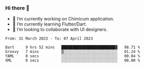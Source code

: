 ### Hi there 👋

<!--
**devcat37/devcat37** is a ✨ _special_ ✨ repository because its `README.md` (this file) appears on your GitHub profile.-->


- 🔭 I’m currently working on Chimicum application.
- 🌱 I’m currently learning Flutter/Dart.
- 👯 I’m looking to collaborate with UI designers.
<!-- - 🤔 I’m looking for help with ... -->

<!--START_SECTION:waka-->

```text
From: 31 March 2023 - To: 07 April 2023

Dart     9 hrs 52 mins   ████████████████████████▓   98.71 %
Groovy   7 mins          ▒░░░░░░░░░░░░░░░░░░░░░░░░   01.24 %
YAML     0 secs          ░░░░░░░░░░░░░░░░░░░░░░░░░   00.04 %
XML      0 secs          ░░░░░░░░░░░░░░░░░░░░░░░░░   00.00 %
```

<!--END_SECTION:waka-->
